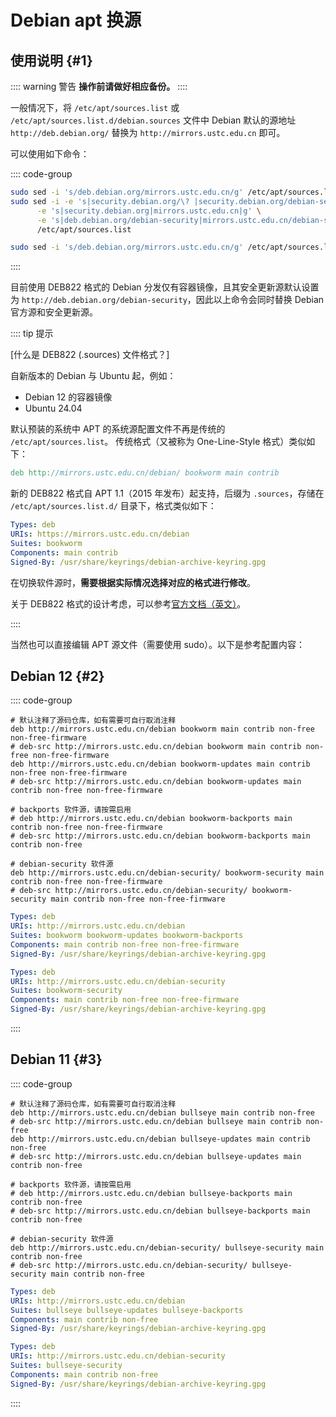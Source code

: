 # Debian apt 换源

## 使用说明 {#1}

:::: warning 警告
**操作前请做好相应备份。**
::::

一般情况下，将 `/etc/apt/sources.list` 或 `/etc/apt/sources.list.d/debian.sources` 文件中 Debian 默认的源地址 `http://deb.debian.org/` 替换为 `http://mirrors.ustc.edu.cn` 即可。

可以使用如下命令：

:::: code-group

```bash [sources.list 格式]
sudo sed -i 's/deb.debian.org/mirrors.ustc.edu.cn/g' /etc/apt/sources.list
sudo sed -i -e 's|security.debian.org/\? |security.debian.org/debian-security |g' \
      -e 's|security.debian.org|mirrors.ustc.edu.cn|g' \
      -e 's|deb.debian.org/debian-security|mirrors.ustc.edu.cn/debian-security|g' \
      /etc/apt/sources.list
```

```bash [DEB822 格式]
sudo sed -i 's/deb.debian.org/mirrors.ustc.edu.cn/g' /etc/apt/sources.list.d/debian.sources
```
::::

目前使用 DEB822 格式的 Debian 分发仅有容器镜像，且其安全更新源默认设置为 `http://deb.debian.org/debian-security`，因此以上命令会同时替换 Debian 官方源和安全更新源。

:::: tip 提示

[什么是 DEB822 (.sources) 文件格式？]

自新版本的 Debian 与 Ubuntu 起，例如：
- Debian 12 的容器镜像
- Ubuntu 24.04

默认预装的系统中 APT 的系统源配置文件不再是传统的 `/etc/apt/sources.list`。
传统格式（又被称为 One-Line-Style 格式）类似如下：

```v
deb http://mirrors.ustc.edu.cn/debian/ bookworm main contrib
```

新的 DEB822 格式自 APT 1.1（2015 年发布）起支持，后缀为 `.sources`，存储在 `/etc/apt/sources.list.d/` 目录下，格式类似如下：

```yaml
Types: deb
URIs: https://mirrors.ustc.edu.cn/debian
Suites: bookworm
Components: main contrib
Signed-By: /usr/share/keyrings/debian-archive-keyring.gpg
```

在切换软件源时，**需要根据实际情况选择对应的格式进行修改**。

关于 DEB822 格式的设计考虑，可以参考[官方文档（英文）](https://repolib.readthedocs.io/en/latest/deb822-format.html)。

::::

当然也可以直接编辑 APT 源文件（需要使用 sudo）。以下是参考配置内容：

## Debian 12 {#2}

:::: code-group
```vim [sources.list 格式]
# 默认注释了源码仓库，如有需要可自行取消注释
deb http://mirrors.ustc.edu.cn/debian bookworm main contrib non-free non-free-firmware
# deb-src http://mirrors.ustc.edu.cn/debian bookworm main contrib non-free non-free-firmware
deb http://mirrors.ustc.edu.cn/debian bookworm-updates main contrib non-free non-free-firmware
# deb-src http://mirrors.ustc.edu.cn/debian bookworm-updates main contrib non-free non-free-firmware

# backports 软件源，请按需启用
# deb http://mirrors.ustc.edu.cn/debian bookworm-backports main contrib non-free non-free-firmware
# deb-src http://mirrors.ustc.edu.cn/debian bookworm-backports main contrib non-free

# debian-security 软件源
deb http://mirrors.ustc.edu.cn/debian-security/ bookworm-security main contrib non-free non-free-firmware
# deb-src http://mirrors.ustc.edu.cn/debian-security/ bookworm-security main contrib non-free non-free-firmware
```

```yaml [DEB822 格式]
Types: deb
URIs: http://mirrors.ustc.edu.cn/debian
Suites: bookworm bookworm-updates bookworm-backports
Components: main contrib non-free non-free-firmware
Signed-By: /usr/share/keyrings/debian-archive-keyring.gpg

Types: deb
URIs: http://mirrors.ustc.edu.cn/debian-security
Suites: bookworm-security
Components: main contrib non-free non-free-firmware
Signed-By: /usr/share/keyrings/debian-archive-keyring.gpg
```
::::

## Debian 11 {#3}

:::: code-group
```vim [sources.list 格式]
# 默认注释了源码仓库，如有需要可自行取消注释
deb http://mirrors.ustc.edu.cn/debian bullseye main contrib non-free
# deb-src http://mirrors.ustc.edu.cn/debian bullseye main contrib non-free
deb http://mirrors.ustc.edu.cn/debian bullseye-updates main contrib non-free
# deb-src http://mirrors.ustc.edu.cn/debian bullseye-updates main contrib non-free

# backports 软件源，请按需启用
# deb http://mirrors.ustc.edu.cn/debian bullseye-backports main contrib non-free
# deb-src http://mirrors.ustc.edu.cn/debian bullseye-backports main contrib non-free

# debian-security 软件源
deb http://mirrors.ustc.edu.cn/debian-security/ bullseye-security main contrib non-free
# deb-src http://mirrors.ustc.edu.cn/debian-security/ bullseye-security main contrib non-free
```

```yaml [DEB822 格式]
Types: deb
URIs: http://mirrors.ustc.edu.cn/debian
Suites: bullseye bullseye-updates bullseye-backports
Components: main contrib non-free
Signed-By: /usr/share/keyrings/debian-archive-keyring.gpg

Types: deb
URIs: http://mirrors.ustc.edu.cn/debian-security
Suites: bullseye-security
Components: main contrib non-free
Signed-By: /usr/share/keyrings/debian-archive-keyring.gpg
```
::::
